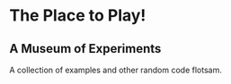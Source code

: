 # The Place to Play!

## A Museum of Experiments

A collection of examples and other random code flotsam.
